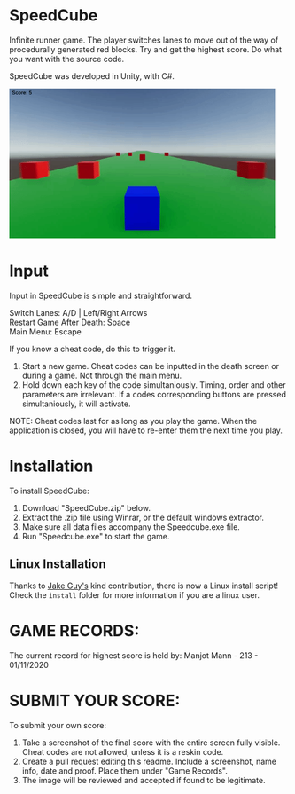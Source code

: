 # SpeedCube
Infinite runner game. The player switches lanes to move out of the way of procedurally generated red blocks. Try and get the highest score. Do what you want with the source code.

SpeedCube was developed in Unity, with C#.

![](example.gif)

# Input
Input in SpeedCube is simple and straightforward.

Switch Lanes: A/D | Left/Right Arrows <br/>
Restart Game After Death: Space <br/>
Main Menu: Escape <br/>

If you know a cheat code, do this to trigger it.

1. Start a new game. Cheat codes can be inputted in the death screen or during a game. Not through the main menu.
2. Hold down each key of the code simultaniously. Timing, order and other parameters are irrelevant. If a codes corresponding buttons are pressed simultaniously, it will activate.

NOTE: Cheat codes last for as long as you play the game. When the application is closed, you will have to re-enter them the next time you play.

# Installation
To install SpeedCube:

1. Download "SpeedCube.zip" below.
2. Extract the .zip file using Winrar, or the default windows extractor.
3. Make sure all data files accompany the Speedcube.exe file.
4. Run "Speedcube.exe" to start the game.

## Linux Installation
  Thanks to [Jake Guy's](https://github.com/JakeGuy11) kind contribution, there is now a Linux install script!
  Check the `install` folder for more information if you are a linux user.

  
# GAME RECORDS: 

The current record for highest score is held by: Manjot Mann - 213 - 01/11/2020

# SUBMIT YOUR SCORE:

To submit your own score: 
1. Take a screenshot of the final score with the entire screen fully visible. Cheat codes are not allowed, unless it is a reskin code.
2. Create a pull request editing this readme. Include a screenshot, name info, date and proof. Place them under "Game Records". 
3. The image will be reviewed and accepted if found to be legitimate.

